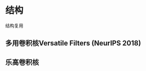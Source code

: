 # 结构

结构复用

## 多用卷积核Versatile Filters (NeurIPS 2018)

## 乐高卷积核

[1]: https://www.bilibili.com/video/BV1Yt4y197Sd?from=search&seid=16685409903707063286
